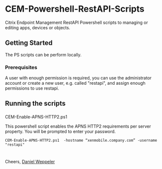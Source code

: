 # CEM-Powershell-RestAPI-Scripts

Citrix Endpoint Management RestAPI Powershell scripts to managing or editing apps, devices or objects. 

## Getting Started

The PS scripts can be perform locally.

### Prerequisites

A user with enough permission is required, you can use the administrator account or create a new user, e.g. called "restapi", and assign enough permissions to use restapi.

## Running the scripts

### 
CEM-Enable-APNS-HTTP2.ps1 

This powershell script enables the APNS HTTP2 requirements per server property. You will be prompted to enter your password.

```
CEM-Enable-APNS-HTTP2.ps1  -hostname “xenmobile.company.com” -username "restapi"
```

#
Cheers,
[Daniel Weppeler](https://danielweppeler.de)
